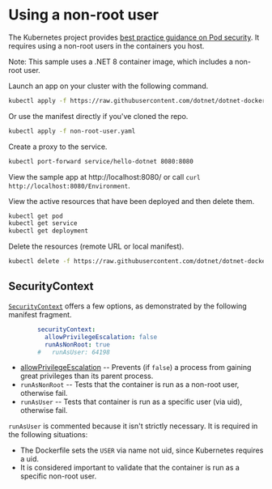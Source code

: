 # Using a non-root user

The Kubernetes project provides [best practice guidance on Pod security](https://kubernetes.io/docs/concepts/security/pod-security-standards/#restricted). It requires using a non-root users in the containers you host.

Note: This sample uses a .NET 8 container image, which includes a non-root user.

Launch an app on your cluster with the following command.

```bash
kubectl apply -f https://raw.githubusercontent.com/dotnet/dotnet-docker/main/kubernetes/non-root-user/non-root-user.yaml
```

Or use the manifest directly if you've cloned the repo.

```bash
kubectl apply -f non-root-user.yaml
```

Create a proxy to the service.

```bash
kubectl port-forward service/hello-dotnet 8080:8080
```

View the sample app at http://localhost:8080/ or call `curl http://localhost:8080/Environment`.

View the active resources that have been deployed and then delete them.

```bash
kubectl get pod
kubectl get service
kubectl get deployment
```

Delete the resources (remote URL or local manifest).

```bash
kubectl delete -f https://raw.githubusercontent.com/dotnet/dotnet-docker/main/kubernetes/non-root-user/non-root-user.yaml
```

## SecurityContext

[`SecurityContext`](https://kubernetes.io/docs/reference/generated/kubernetes-api/v1.24/#securitycontext-v1-core) offers a few options, as demonstrated by the following manifest fragment.

```yml
        securityContext:
          allowPrivilegeEscalation: false
          runAsNonRoot: true
        #   runAsUser: 64198
```

- [allowPrivilegeEscalation](https://kubernetes.io/docs/tasks/configure-pod-container/security-context/) -- Prevents (if `false`) a process from gaining great privileges  than its parent process.
- `runAsNonRoot` -- Tests that the container is run as a non-root user, otherwise fail.
- `runAsUser` -- Tests that container is run as a specific user (via uid), otherwise fail.

`runAsUser` is commented because it isn't strictly necessary. It is required in the following situations:

- The Dockerfile sets the `USER` via name not uid, since Kubernetes requires a uid.
- It is considered important to validate that the container is run as a specific non-root user.
